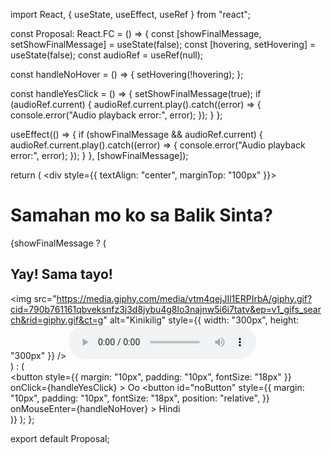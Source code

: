import React, { useState, useEffect, useRef } from "react";

const Proposal: React.FC = () => {
  const [showFinalMessage, setShowFinalMessage] = useState(false);
  const [hovering, setHovering] = useState(false);
  const audioRef = useRef<HTMLAudioElement>(null);

  const handleNoHover = () => {
    setHovering(!hovering);
  };

  const handleYesClick = () => {
    setShowFinalMessage(true);
    if (audioRef.current) {
      audioRef.current.play().catch((error) => {
        console.error("Audio playback error:", error);
      });
    }
  };

  useEffect(() => {
    if (showFinalMessage && audioRef.current) {
      audioRef.current.play().catch((error) => {
        console.error("Audio playback error:", error);
      });
    }
  }, [showFinalMessage]);

  return (
    <div style={{ textAlign: "center", marginTop: "100px" }}>
      <h1>Samahan mo ko sa Balik Sinta?</h1>
      {showFinalMessage ? (
        <div>
          <h2>Yay! Sama tayo!</h2>
          <img
            src="https://media.giphy.com/media/vtm4qejJIl1ERPIrbA/giphy.gif?cid=790b761161qbveksnfz3j3d8jybu4g8lo3najnw5i6i7tatv&ep=v1_gifs_search&rid=giphy.gif&ct=g"
            alt="Kinikilig"
            style={{ width: "300px", height: "300px" }}
          />
          <audio ref={audioRef} controls autoPlay>
            <source
              src="https://www.dropbox.com/scl/fi/p0b33ukgy9x8fg0ken1lv/James-Reid-and-Nadine-Lustre-Hanap-Hanap-Lyric-Video-with-Chords.mp3?rlkey=civw7lj94doubszp9svky8zxy&raw=1"
              type="audio/mpeg"
            />
            Your browser does not support the audio element.
          </audio>
        </div>
      ) : (
        <div>
          <button
            style={{ margin: "10px", padding: "10px", fontSize: "18px" }}
            onClick={handleYesClick}
          >
            Oo
          </button>
          <button
            id="noButton"
            style={{
              margin: "10px",
              padding: "10px",
              fontSize: "18px",
              position: "relative",
            }}
            onMouseEnter={handleNoHover}
          >
            Hindi
          </button>
        </div>
      )}
    </div>
  );
};

export default Proposal;
